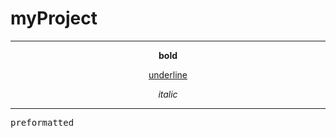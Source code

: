 # myProject
<hr>
<p align='center'><b>bold</b></p>
<p align='center'><u>underline</u></p>
<p align='center'><i>italic</i></p>
<hr>
<pre>
preformatted
</pre>
